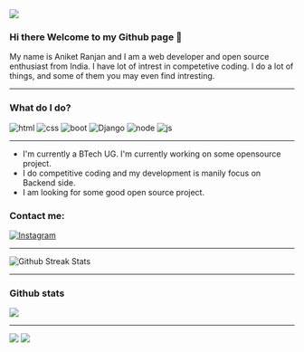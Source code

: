 <!-- <img src="/banner.png" alt="Banner" width="800" height="300" align="center" /> -->
<img src="https://storage.googleapis.com/gweb-uniblog-publish-prod/original_images/Dino_non-birthday_version.gif"/>

### Hi there Welcome to my Github page 👋

My name is Aniket Ranjan and I am a web developer and open source enthusiast from India. I have lot of intrest in competetive coding. I do a lot of things, and some of them you may even find intresting. 

---

### What do I do?
<p>
<img src="https://img.shields.io/badge/HTML-E34F26?logo=html5&logoColor=white&style-the-badge" alt="html"  />
  
<img src="https://img.shields.io/badge/CSS-ffcccc?logo=css3&logoColor=white&style-the-badge" alt="css"  />

<img src="https://img.shields.io/badge/BootStrap-003b5f?logo=bootstrap&logoColor=white&style-the-badge" alt="boot"  />

<img src="https://img.shields.io/badge/Django-092e20?logo=django&logoColor=white&style-the-badge" alt="Django"  />

<img src="https://img.shields.io/badge/NodeJS-303030?logo=node&logoColor=white&style-the-badge" alt="node"  />

<img src="https://img.shields.io/badge/JavaScript-F7DF1E?logo=javascript&logoColor=white&style-the-badge" alt="js"  />
</p>


 ---
 - I'm currently a BTech UG. I'm currently working on some opensource project.
 - I do competitive coding and my development is manily focus on Backend side.
 - I am looking for some good open source project.
 
  ### Contact me: <a href="https://www.linkedin.com/in/rampagee/">
   <img
    alt="Instagram"
    src="https://img.shields.io/badge/LinkedIn-0e76a8?logo=linkedin&logoColor=white&style=for-the-badge"
  />
</a> 
 
 ---

<img src="https://github-readme-streak-stats.herokuapp.com/?user=Aniket118" alt="Github Streak Stats">

---

 ### Github stats
  
<img align="center" src="https://github-readme-stats.vercel.app/api?username=Aniket118&count_private=true&title_color=FD9047&icon_color=FD9047&text_color=0C2233&custom_title=Aniket+Ranjan's+GitHub+Stats"/>

---

<p>
<img  src="https://github-readme-stats.vercel.app/api/top-langs?username=Aniket118&count_private=true&title_color=FD9047&icon_color=FD9047&text_color=0C2233&custom_title=Aniket+Ranjan's+GitHub+Stats"/>

<img  src="https://github-readme-stats.vercel.app/api/wakatime?username=Rampagee&count_private=true&title_color=FD9047&icon_color=FD9047&text_color=0C2233&custom_title=Aniket+Ranjan's+GitHub+Stats"/>
</p>
